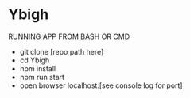 # Ybigh

RUNNING APP FROM BASH OR CMD
  * git clone [repo path here] 
  * cd Ybigh
  * npm install
  * npm run start 
  * open browser localhost:[see console log for port]
